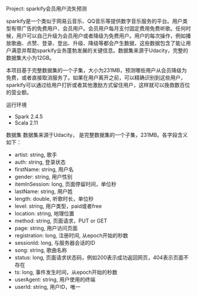 Project: sparkify会员用户流失预测

sparkify是一个类似于网易云音乐、QQ音乐等提供数字音乐服务的平台。用户类型有带广告的免费用户、会员用户。会员用户每月支付固定费用免费听歌。任何时候，用户可以自己升级为会员用户或者降级为免费用户。用户的每次操作，例如播放歌曲、点赞、登录、登出、升级、降级等都会产生数据，这些数据包含了能让用户满意并帮助sparkify业务蓬勃发展的关键信息。数据集来源于Udacity，完整的数据集大小为12GB。

本项目基于完整数据集的一个子集，大小为231MB，预测哪些用户从会员降级为免费，或者直接取消服务了。如果在用户离开之前，可以精确识别到这些用户，sparkify可以通过给用户打折或者其他激励方式留住用户，这样就可以挽救数百位的营业额。

运行环境
+ Spark 2.4.5
+ Scala 2.11
	
数据集
数据集来源于Udacity， 是完整数据集的一个子集，231MB。各字段含义如下：
+ artist: 		string, 歌手
+ auth: 		string, 登录状态
+ firstName: 		string, 用户名
+ gender: 		string, 用户性别
+ itemInSession: 	long, 	页面停留时间，单位秒
+ lastName: 		string, 用户姓
+ length: 		double, 听歌时长，单位秒
+ level: 		string, 用户类型，paid或者free
+ location: 		string, 地理位置
+ method: 		string, 页面请求，PUT or GET
+ page:			string, 用户访问页面
+ registration: 	long, 	注册时间, 从epoch开始的秒数
+ sessionId:		long, 	与服务器会话的ID
+ song:			string, 歌曲名称
+ status:		long,	页面请求状态码，例如200表示成功返回网页，404表示页面不存在
+ ts:			long,	事件发生时间，从epoch开始的秒数
+ userAgent:		string, 用户使用的终端
+ userId:		string, 用户ID，唯一
